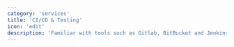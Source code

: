 ```yaml
---
category: 'services'
title: 'CI/CD & Testing'
icon: 'edit'
description: 'Familiar with tools such as Gitlab, BitBucket and Jenkins for CI/CD and working knowledge of CyPress & Jest for testing.'
---
```

